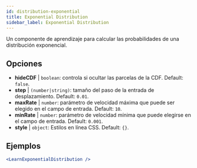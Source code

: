 ```yaml
---
id: distribution-exponential
title: Exponential Distribution
sidebar_label: Exponential Distribution
---
```


Un componente de aprendizaje para calcular las probabilidades de una distribución exponencial.

## Opciones

* __hideCDF__ | `boolean`: controla si ocultar las parcelas de la CDF. Default: `false`.
* __step__ | `(number|string)`: tamaño del paso de la entrada de desplazamiento. Default: `0.01`.
* __maxRate__ | `number`: parámetro de velocidad máxima que puede ser elegido en el campo de entrada. Default: `10`.
* __minRate__ | `number`: parámetro de velocidad mínima que puede elegirse en el campo de entrada. Default: `0.001`.
* __style__ | `object`: Estilos en línea CSS. Default: `{}`.


## Ejemplos

```jsx live
<LearnExponentialDistribution />
```

